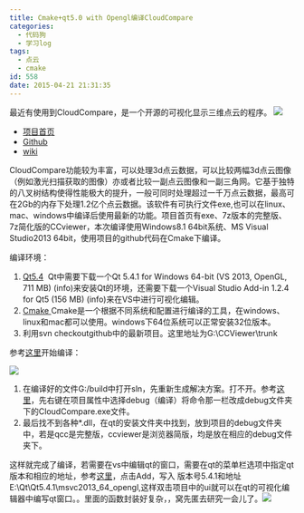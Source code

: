 ```yaml
---
title: Cmake+qt5.0 with Opengl编译CloudCompare
categories:
  - 代码狗
  - 学习log
tags:
  - 点云
  - cmake
id: 558
date: 2015-04-21 21:31:35
---
```


最近有使用到CloudCompare，是一个开源的可视化显示三维点云的程序。
[![](http://ww4.sinaimg.cn/large/68eb7c93gw1erdnmdd9qqj202j02sjrc.jpg)](http://ww4.sinaimg.cn/large/68eb7c93gw1erdnmdd9qqj202j02sjrc.jpg)

*   [项目首页](http://www.danielgm.net/cc/ "Cloudcompare项目首页")
*   [Github](https://github.com/cloudcompare/trunk "git地址")
*   [wiki](http://www.cloudcompare.org/doc/wiki/index.php?title=Main_Page "wiki")

CloudCompare功能较为丰富，可以处理3d点云数据，可以比较两幅3d点云图像（例如激光扫描获取的图像）亦或者比较一副点云图像和一副三角网。它基于独特的八叉树结构使得性能极大的提升，一般可同时处理超过一千万点云数据，最高可在2Gb的内存下处理1.2亿个点云数据。该软件有可执行文件exe,也可以在linux、mac、windows中编译后使用最新的功能。项目首页有exe、7z版本的完整版、7z简化版的CCviewer，本次编译使用Windows8.1 64bit系统、MS Visual Studio2013 64bit，使用项目的github代码在Cmake下编译。

编译环境：

1.  [Qt5.4](http://www.qt.io/download-open-source/#section-2)  Qt中需要下载一个Qt 5.4.1 for Windows 64-bit (VS 2013, OpenGL, 711 MB) (info)来安装Qt的环境，还需要下载一个Visual Studio Add-in 1.2.4 for Qt5 (156 MB) (info)来在VS中进行可视化编辑。
2.  [Cmake ](http://www.cmake.org/download/)Cmake是一个根据不同系统和配置进行编译的工具，在windows、linux和mac都可以使用。windows下64位系统可以正常安装32位版本。
3.  利用svn checkoutgithub中的最新项目。这里地址为G:\CCViewer\trunk

参考[这里](http://www.cloudcompare.org/doc/wiki/index.php?title=Compilation "Compilation")开始编译：

[![](http://ww2.sinaimg.cn/large/68eb7c93gw1erdnius1ayj20uo0o9qaq.jpg)](http://ww2.sinaimg.cn/large/68eb7c93gw1erdnius1ayj20uo0o9qaq.jpg)

1.  在编译好的文件G:/build中打开sln，先重新生成解决方案。打不开。参考[这里](http://www.danielgm.net/cc/forum/viewtopic.php?t=992)，先右键在项目属性中选择debug（编译）将命令那一栏改成debug文件夹下的CloudCompare.exe文件。
2.  最后找不到各种*.dll，在qt的安装文件夹中找到，放到项目的debug文件夹中，若是qcc是完整版，ccviewer是浏览器简版，均是放在相应的debug文件夹下。

这样就完成了编译，若需要在vs中编辑qt的窗口，需要在qt的菜单栏选项中指定qt版本和相应的地址，参考[这里](http://www.bogotobogo.com/Qt/Qt5_Visual_Studio_Add_in.php)，点击Add，写入 版本号5.4.1和地址E:\Qt\Qt5.4.1\msvc2013_64_opengl,这样双击项目中的ui就可以在qt的可视化编辑器中编写qt窗口。。里面的函数封装好复杂，，窝先匿去研究一会儿了。[![](http://ww4.sinaimg.cn/large/68eb7c93gw1erdl1rx0bpj214e0sj13b.jpg)](http://ww4.sinaimg.cn/large/68eb7c93gw1erdl1rx0bpj214e0sj13b.jpg)